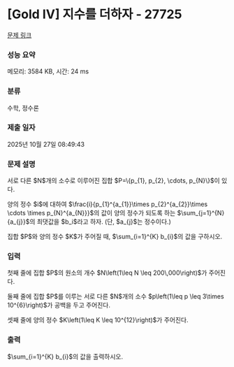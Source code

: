 # [Gold IV] 지수를 더하자 - 27725 

[문제 링크](https://www.acmicpc.net/problem/27725) 

### 성능 요약

메모리: 3584 KB, 시간: 24 ms

### 분류

수학, 정수론

### 제출 일자

2025년 10월 27일 08:49:43

### 문제 설명

<p>서로 다른 $N$개의 소수로 이루어진 집합 $P=\{p_{1}, p_{2}, \cdots, p_{N}\}$이 있다.</p>

<p>양의 정수 $i$에 대하여 $\frac{i}{p_{1}^{a_{1}}\times p_{2}^{a_{2}}\times \cdots \times p_{N}^{a_{N}}}$의 값이 양의 정수가 되도록 하는 $\sum_{j=1}^{N}{a_{j}}$의 최댓값을 $b_i$라고 하자. (단, $a_{j}$는 정수이다.)</p>

<p>집합 $P$와 양의 정수 $K$가 주어질 때, $\sum_{i=1}^{K} b_{i}$의 값을 구하시오.</p>

### 입력 

 <p>첫째 줄에 집합 $P$의 원소의 개수 $N\left(1\leq N \leq 200\,000\right)$가 주어진다.</p>

<p>둘째 줄에 집합 $P$를 이루는 서로 다른 $N$개의 소수 $p\left(1\leq p \leq 3\times 10^{6}\right)$가 공백을 두고 주어진다.</p>

<p>셋째 줄에 양의 정수 $K\left(1\leq K \leq 10^{12}\right)$가 주어진다.</p>

### 출력 

 <p>$\sum_{i=1}^{K} b_{i}$의 값을 출력하시오.</p>

